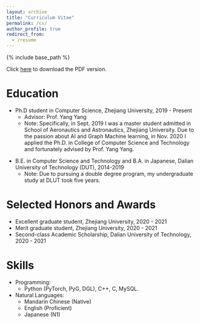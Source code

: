 ```yaml
---
layout: archive
title: "Curriculum Vitae"
permalink: /cv/
author_profile: true
redirect_from:
  - /resume
---
```


{% include base_path %}

Click [here](https://github.com/Sunefei/yifeisun.github.io/files/YifeiSun_CV.pdf) to download the PDF version.

Education
====== 
* Ph.D student in Computer Science, Zhejiang University, 2019 - Present
  * Advisor: Prof. Yang Yang
  * Note: Specifically, in Sept. 2019 I was a master student admitted in School of Aeronautics and Astronautics, Zhejiang University. Due to the passion about AI and Graph Machine learning, in Nov. 2020 I applied the Ph.D. in College of Computer Science and Technology and fortunately advised by Prof. Yang Yang.
<!-- * B.E. in Computer Science and Technology, Dalian University of Technology (DUT), 2014-2019 -->
* B.E. in Computer Science and Technology and B.A. in Japanese, Dalian University of Technology (DUT), 2014-2019
  * Note: Due to pursuing a double degree program, my undergraduate study at DLUT took five years. 
  <!-- * I earned B.E. in Computer Science and Technology, B.A. in Japanese, and my love story with GLW. -->

<!-- Work experience
======
* Summer 2015: Research Assistant
  * Github University
  * Duties included: Tagging issues
  * Supervisor: Professor Git

* Fall 2015: Research Assistant
  * Github University
  * Duties included: Merging pull requests
  * Supervisor: Professor Hub -->
Selected Honors and Awards
======
* Excellent graduate student, Zhejiang University, 2020 - 2021
* Merit graduate student, Zhejiang University, 2020 - 2021
* Second-class Academic Scholarship, Dalian University of Technology, 2020 - 2021

Skills
======
* Programming: 
  * Python (PyTorch, PyG, DGL), C++, C, MySQL.
* Natural Languages:
  * Mandarin Chinese (Native)
  * English (Proficient)
  * Japanese (N1)